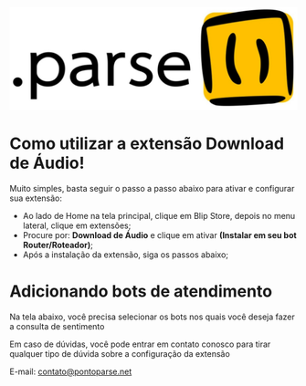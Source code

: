 ![N|Solid](https://raw.githubusercontent.com/Wilkor/img-clonebots/main/logoParseHorizontal.jpeg)


# Como utilizar a extensão Download de Áudio!

Muito simples, basta seguir o passo a passo abaixo para ativar e configurar sua extensão:

 - Ao lado de Home na tela principal, clique em Blip Store, depois no menu lateral, clique em extensões;
 - Procure por: **Download de Áudio** e clique em ativar **(Instalar em seu bot Router/Roteador)**;
 - Após a instalação da extensão, siga os passos abaixo;
 
 # Adicionando bots de atendimento
 
  Na tela abaixo, você precisa selecionar os bots nos quais você deseja fazer a consulta de sentimento
  
 
 Em caso de dúvidas, você pode entrar em contato conosco para tirar qualquer tipo de dúvida sobre a configuração da extensão
 
 E-mail: contato@pontoparse.net
